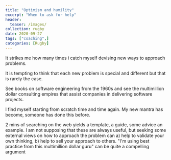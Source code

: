 ```yaml
---
title: "Optimism and humility"
excerpt: "When to ask for help"
header:
  teaser: /images/
collection: rugby
date: 2020-09-27
tags: ["coaching",]
categories: [Rugby]
---
```


It strikes me how many times i catch myself devising new ways to approach problems. 

It is tempting to think that each new problem is special and different but that is rarely the case. 

See books on software engineering from the 1960s and see the multimillion dollar consulting empires that assist companies in delivering software projects. 

I find myself starting from scratch time and time again. My new mantra has become, someone has done this before. 

2 mins of searching on the web yields a template, a guide, some advice an example. I am not supposing that these are always useful, but seeking some external views on how to approach the problem can a) help to validate your own thinking, b) help to sell your approach to others. "I'm using best practice from this multimillion dollar guru" can be quite a compelling argument
